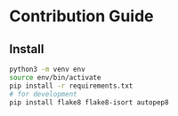 # Contribution Guide

## Install

```sh
python3 -m venv env
source env/bin/activate
pip install -r requirements.txt
# for development
pip install flake8 flake8-isort autopep8
```
